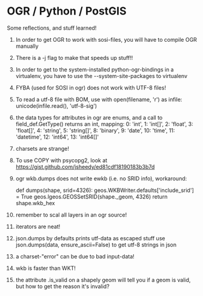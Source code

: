 OGR / Python / PostGIS
======================
Some reflections, and stuff learned!


1. In order to get OGR to work with sosi-files, you will have to compile OGR manually
2. There is a -j flag to make that speeds up stuff!!
3. In order to get to the system-installed python-ogr-bindings in a virtualenv, you have to use the --system-site-packages to virtualenv

4. FYBA (used for SOSI in ogr) does not work with UTF-8 files!
5. To read a utf-8 file with BOM, use 
    with open(filename, 'r') as infile:
        unicode(infile.read(), 'utf-8-sig')
6. the data types for attributes in ogr are enums, and a call to field_def.GetType() returns an int, mapping:
        0: 'int',
        1: 'int[]',
        2: 'float',
        3: 'float[]',
        4: 'string',
        5: 'string[]',
        8: 'binary',
        9: 'date',
        10: 'time',
        11: 'datetime',
        12: 'int64',
        13: 'int64[]'
7. charsets are strange!
8. To use COPY with psycopg2, look at https://gist.github.com/jsheedy/ed81cdf18190183b3b7d
9. ogr wkb.dumps does not write ewkb (i.e. no SRID info), workaround:

    def dumps(shape, srid=4326):
        geos.WKBWriter.defaults['include_srid'] = True
        geos.lgeos.GEOSSetSRID(shape._geom, 4326)
        return shape.wkb_hex

10. remember to scal all layers in an ogr source!
11. iterators are neat!
12. json.dumps by defaults prints utf-data as escaped stuff use json.dumps(data, ensure_ascii=False) to get utf-8 strings in json
13. a charset-"error" can be due to bad input-data!
14. wkb is faster than WKT!
15. the attribute .is_valid on a shapely geom will tell you if a geom is valid, but how to get the reason it's invalid?
